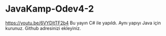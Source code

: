 # JavaKamp-Odev4-2

https://youtu.be/6VYDltTF2b4
Bu yayın C# ile yapıldı.
Aynı yapıyı Java için kurunuz.
Github adresinizi ekleyiniz.
